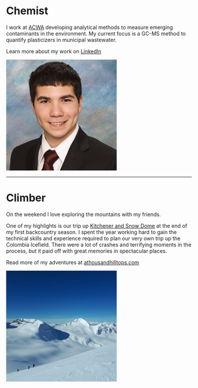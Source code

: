 <div class="group">
<div class="f-left">
<h1>Chemist</h1>
<p>I work at <a href="https://www.ucalgary.ca/acwa/">ACWA</a> developing analytical methods to measure emerging contaminants in the environment. My current focus is a GC-MS method to quantify plasticizers in municipal wastewater.</p>
<p>Learn more about my work on <a href="https://www.linkedin.com/in/mtsaowapon/">LinkedIn</a></p>
</div>
<img src="assets/media/head_shot.jpg" alt="Matthew Saowapon" width="300" height="300" class="f-right">
</div>

---

<div class="group">
<div class="f-right">
<h1>Climber</h1>
<p>On the weekend I love exploring the mountains with my friends.</p>
<p>One of my highlights is our trip up <a href="https://athousandhilltops.com/mt-kitchener-and-snow-dome/">Kitchener and Snow Dome</a> at the end of my first backcountry season. I spent the year working hard to gain the technical skills and experience required to plan our very own trip up the Colombia Icefield. There were a lot of crashes and terrifying moments in the process, but it paid off with great memories in spectacular places.</p>
<p>Read more of my adventures at <a href="https://athousandhilltops.com/">athousandhilltops.com</a></p>
</div>
<img src="assets/media/wapta.jpg" alt="Wapta Icefield" width="300" height="300" class="f-left">
</div>
